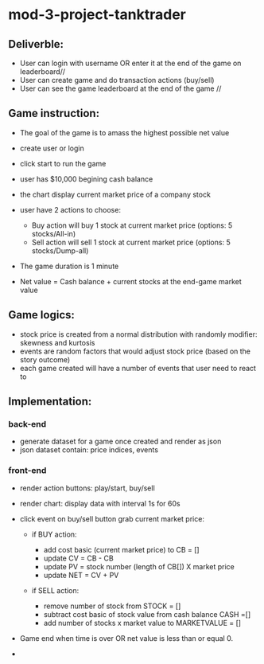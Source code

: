 # mod-3-project-tanktrader

## Deliverble:

- User can login with username OR enter it at the end of the game on leaderboard//
- User can create game and do transaction actions (buy/sell)
- User can see the game leaderboard at the end of the game //

## Game instruction:

- The goal of the game is to amass the highest possible net value
- create user or login
- click start to run the game
- user has $10,000 begining cash balance
- the chart display current market price of a company stock
- user have 2 actions to choose:
  - Buy action will buy 1 stock at current market price (options: 5 stocks/All-in)
  - Sell action will sell 1 stock at current market price (options: 5 stocks/Dump-all)
- The game duration is 1 minute

- Net value = Cash balance + current stocks at the end-game market value

## Game logics:

- stock price is created from a normal distribution with randomly modifier: skewness and kurtosis
- events are random factors that would adjust stock price (based on the story outcome)
- each game created will have a number of events that user need to react to

## Implementation:

### back-end

- generate dataset for a game once created and render as json
- json dataset contain: price indices, events

### front-end

- render action buttons: play/start, buy/sell
- render chart: display data with interval 1s for 60s
- click event on buy/sell button grab current market price:

  - if BUY action:

    - add cost basic (current market price) to CB = []
    - update CV = CB - CB
    - update PV = stock number (length of CB[]) X market price
    - update NET = CV + PV

  - if SELL action:
    - remove number of stock from STOCK = []
    - subtract cost basic of stock value from cash balance CASH =[]
    - add number of stocks x market value to MARKETVALUE = []

- Game end when time is over OR net value is less than or equal 0.
-
